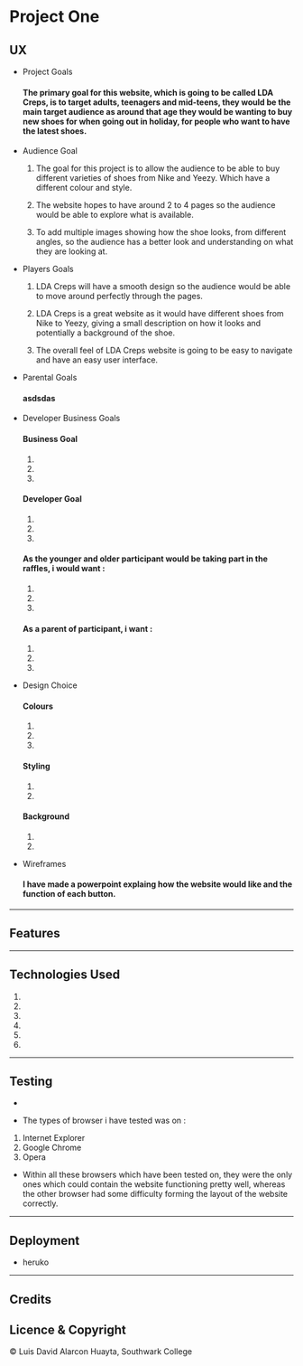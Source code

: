 # Project One 

## UX

* Project Goals
    #### The primary goal for this website, which is going to be called LDA Creps, is to target adults, teenagers and mid-teens, they would be the main target audience as around that age they would be wanting to buy new shoes for when going out in holiday, for people who want to have the latest shoes.

* Audience Goal
    
    1. The goal for this project is to allow the audience to be able to buy different varieties of shoes from Nike and Yeezy. Which have a different colour and style.

    2. The website hopes to have around 2 to 4 pages so the audience would be able to explore what is available. 

    3. To add multiple images showing how the shoe looks, from different angles, so the audience has a better look and understanding on what they are looking at. 


* Players Goals
    1. LDA Creps will have a smooth design so the audience would be able to move around perfectly through the pages.

    2. LDA Creps is a great website as it would have different shoes from Nike to Yeezy, giving a small description on how it looks and potentially a background of the shoe.

    3. The overall feel of LDA Creps website is going to be easy to navigate and have an easy user interface.


* Parental Goals
    #### asdsdas
* Developer Business Goals
    #### Business Goal
    1. 

    2. 
    3. 

    #### Developer Goal
     1. 
    
    2. 

    3. 
    #### As the younger and older participant would be taking part in the raffles, i would want :

    1. 

    2.  

    3. 

    #### As a parent of participant, i want :

    1. 

    2. 

    3. 

* Design Choice
    #### Colours
    1. 

    2. 

    3. 

    #### Styling
    1. 

    2. 

    #### Background
    1. 

    2. 

* Wireframes
    #### I have made a powerpoint explaing how the website would like and the function of each button.
--- 

## Features

---
## Technologies Used

1. 
2. 
3. 
4. 
5. 
6. 

---

## Testing
* 

* The types of browser i have tested was on :

1. Internet Explorer
2. Google Chrome
3. Opera

* Within all these browsers which have been tested on, they were the only ones which could contain the website functioning pretty well, whereas the other browser had some difficulty forming the layout of the website correctly. 

---

## Deployment
* heruko 
---

## Credits


## Licence & Copyright

© Luis David Alarcon Huayta, Southwark College 